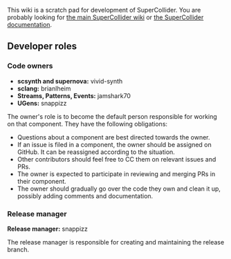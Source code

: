 This wiki is a scratch pad for development of SuperCollider. You are probably looking for [the main SuperCollider wiki](http://supercollider.github.io/pages.html) or [the SuperCollider documentation](http://doc.sccode.org/).

## Developer roles ##

### Code owners ###

- **scsynth and supernova:** vivid-synth
- **sclang:** brianlheim
- **Streams, Patterns, Events:** jamshark70
- **UGens:** snappizz

The owner's role is to become the default person responsible for working on that component. They have the following obligations:

- Questions about a component are best directed towards the owner.
- If an issue is filed in a component, the owner should be assigned on GitHub. It can be reassigned according to the situation.
- Other contributors should feel free to CC them on relevant issues and PRs.
- The owner is expected to participate in reviewing and merging PRs in their component.
- The owner should gradually go over the code they own and clean it up, possibly adding comments and documentation.

### Release manager ###

**Release manager:** snappizz

The release manager is responsible for creating and maintaining the release branch.
